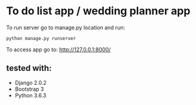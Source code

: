 #  To do list app / wedding planner app

To run server go to manage.py location and run:

```
python manage.py runserver
```

To access app go to: http://127.0.0.1:8000/

## tested with:
* Django 2.0.2
* Bootstrap 3
* Python 3.6.3

